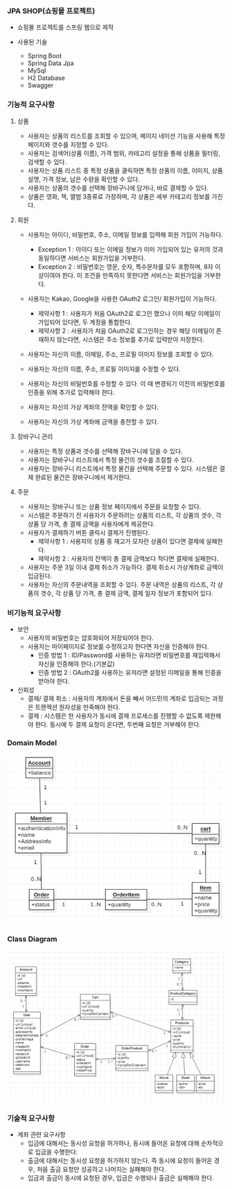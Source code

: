 ### JPA SHOP(쇼핑몰 프로젝트)

- 쇼핑몰 프로젝트를 스프링 웹으로 제작


- 사용된 기술 
  - Spring Boot
  - Spring Data Jpa
  - MySql
  - H2 Database
  - Swagger

### 기능적 요구사항

1. 상품

   - 사용자는 상품의 리스트를 조회할 수 있으며, 페이지 네이션 기능을 사용해 특정 페이지와 갯수를 지정할 수 있다.
   - 사용자는 검색어(상품 이름), 가격 범위, 카테고리 설정을 통해 상품을 필터링, 검색할 수 있다.
   - 사용자는 상품 리스트 중 특정 상품을 클릭하면 특정 상품의 이름, 이미지, 상품 설명, 가격 정보, 남은 수량을 확인할 수 있다.
   - 사용자는 상품의 갯수를 선택해 장바구니에 담거나, 바로 결제할 수 있다.   
   - 상품은 영화, 책, 앨범 3종류로 가정하며, 각 상품은 세부 카테고리 정보를 가진다.
2. 회원

   - 사용자는 아이디, 비밀번호, 주소, 이메일 정보를 입력해 회원 가입이 가능하다.
     - Exception 1 : 아이디 또는 이메일 정보가 이미 가입되어 있는 유저의 것과 동일하다면 서비스는 회원가입을 거부한다.
     - Exception 2 : 비밀번호는 영문, 숫자, 특수문자를 모두 포함하며, 8자 이상이여야 한다. 이 조건을 만족하지 못한다면 서비스는 회원가입을 거부한다.

   - 사용자는 Kakao, Google을 사용한 OAuth2 로그인/ 회원가입이 가능하다. 
     - 제약사항 1 : 사용자가 처음 OAuth2로 로그인 했으나 이미 해당 이메일이 가입되어 있다면, 두 계정을 통합한다.
     - 제약사항 2 : 사용자가 처음 OAuth2로 로그인하는 경우 해당 이메일이 존재하지 않는다면, 시스템은 주소 정보를 추가로 입력받아 저장한다.
   - 사용자는 자신의 이름, 이메일, 주소, 프로필 이미지 정보를 조회할 수 있다.
   - 사용자는 자신의 이름, 주소, 프로필 이미지를 수정할 수 있다.
   - 사용자는 자신의 비밀번호를 수정할 수 있다. 이 때 변경되기 이전의 비밀번호를 인증을 위해 추가로 입력해야 한다.
   - 사용자는 자신의 가상 계좌의 잔액을 확인할 수 있다.
   - 사용자는 자신의 가상 계좌에 금액을 충전할 수 있다. 


3. 장바구니 관리
   - 사용자는 특정 상품과 갯수를 선택해 장바구니에 담을 수 있다.
   - 사용자는 장바구니 리스트에서 특정 물건의 갯수를 조절할 수 있다.
   - 사용자는 장바구니 리스트에서 특정 물건을 선택해 주문할 수 있다. 시스템은 결제 완료된 물건은 장바구니에서 제거한다.

   
4. 주문
    - 사용자는 장바구니 또는 상품 정보 페이지에서 주문을 요청할 수 있다.
    - 시스템은 주문하기 전 사용자가 주문하려는 상품의 리스트, 각 상품의 갯수, 각 상품 당 가격, 총 결제 금액을 사용자에게 제공한다.
    - 사용자가 결제하기 버튼 클릭시 결제가 진행된다.
      - 제약사항 1 : 사용자의 상품 중 재고가 모자란 상품이 있다면 결제에 실패한다.
      - 제약사항 2 : 사용자의 잔액이 총 결제 금액보다 적다면 결제에 실패한다.
    - 사용자는 주문 3일 이내 결제 취소가 가능하다. 결제 취소시 가상계좌로 금액이 입금된다.
    - 사용자는 자신의 주문내역을 조회할 수 있다. 주문 내역은 상품의 리스트, 각 상품의 갯수, 각 상품 당 가격, 총 결제 금액, 결제 일자 정보가 포함되어 있다.


### 비기능적 요구사항

- 보안
  - 사용자의 비밀번호는 암호화되어 저장되어야 한다.
  - 사용자는 마이페이지로 정보를 수정하고자 한다면 자신을 인증해야 한다.
    - 인증 방법 1 : ID/Password를 사용하는 유저라면 비밀번호를 재입력해서 자신을 인증해야 한다.(기본값)
    - 인증 방법 2 : OAuth2를 사용하는 유저라면 설정된 이메일을 통해 인증을 받아야 한다.
- 신뢰성
  - 결제/ 결제 취소 : 사용자의 계좌에서 돈을 빼서 어드민의 계좌로 입금되는 과정은 트랜젝션 원자성을 만족해야 한다.
  - 결제 : 시스템은 한 사용자가 동시에 결제 프로세스를 진행할 수 없도록 제한해야 한다. 동시에 두 결제 요청이 온다면, 두번째 요청은 거부해야 한다.



### Domain Model
![Domain Model](umls/domain_model.png)


### Class Diagram
![Class Diagram](umls/class_diagram.png)


### 기술적 요구사항

- 계좌 관련 요구사항
  - 입금에 대해서는 동시성 요청을 허가하나, 동시에 들어온 요청에 대해 순차적으로 입금을 수행한다.
  - 출금에 대해서는 동시성 요청을 허가하지 않는다. 즉 동시에 요청이 들어온 경우, 처음 출금 요청만 성공하고 나머지는 실패해야 한다.
  - 입금과 출금이 동시에 요청된 경우, 입금은 수행되나 출금은 실패해야 한다.
